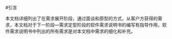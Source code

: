 #引言

本文档详细列出了在需求展开阶段，通过面谈和原型的方式，从客户方获得的需求，本文档对于下一阶段—需求定型阶段的软件需求说明书的编写有指导作用，软件需求说明书中列出的所有需求是对本文档中需求的细化和补充。 



